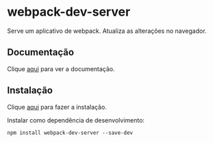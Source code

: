 # webpack-dev-server

Serve um aplicativo de webpack. Atualiza as alterações no navegador.

## Documentação

Clique [aqui](https://github.com/webpack/webpack-dev-server) para ver a documentação.

## Instalação

Clique [aqui](https://www.npmjs.com/package/webpack-dev-server) para fazer a instalação.

Instalar como dependência de desenvolvimento:

```
npm install webpack-dev-server --save-dev
```